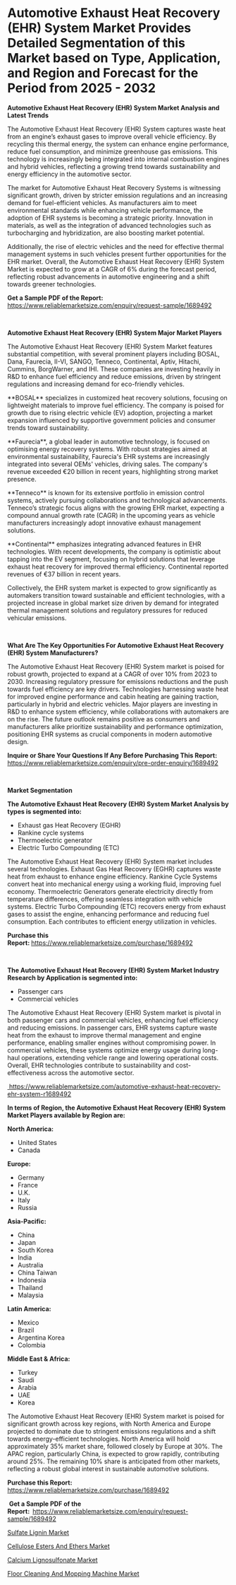 <p><h1>Automotive Exhaust Heat Recovery (EHR) System Market Provides Detailed Segmentation of this Market based on Type, Application, and Region and Forecast for the Period from 2025 - 2032</h1></p><p><strong>Automotive Exhaust Heat Recovery (EHR) System Market Analysis and Latest Trends</strong></p>
<p><p>The Automotive Exhaust Heat Recovery (EHR) System captures waste heat from an engine’s exhaust gases to improve overall vehicle efficiency. By recycling this thermal energy, the system can enhance engine performance, reduce fuel consumption, and minimize greenhouse gas emissions. This technology is increasingly being integrated into internal combustion engines and hybrid vehicles, reflecting a growing trend towards sustainability and energy efficiency in the automotive sector.</p><p>The market for Automotive Exhaust Heat Recovery Systems is witnessing significant growth, driven by stricter emission regulations and an increasing demand for fuel-efficient vehicles. As manufacturers aim to meet environmental standards while enhancing vehicle performance, the adoption of EHR systems is becoming a strategic priority. Innovation in materials, as well as the integration of advanced technologies such as turbocharging and hybridization, are also boosting market potential.</p><p>Additionally, the rise of electric vehicles and the need for effective thermal management systems in such vehicles present further opportunities for the EHR market. Overall, the Automotive Exhaust Heat Recovery (EHR) System Market is expected to grow at a CAGR of 6% during the forecast period, reflecting robust advancements in automotive engineering and a shift towards greener technologies.</p></p>
<p><strong>Get a Sample PDF of the Report:&nbsp;</strong> <a href="https://www.reliablemarketsize.com/enquiry/request-sample/1689492?utm_campaign=1836&utm_medium=2&utm_source=Github&utm_content=ia&utm_term=26032025&utm_id=automotive-exhaust-heat-recovery-ehr-system">https://www.reliablemarketsize.com/enquiry/request-sample/1689492</a></p>
<p>&nbsp;</p>
<p><strong>Automotive Exhaust Heat Recovery (EHR) System Major Market Players</strong></p>
<p><p>The Automotive Exhaust Heat Recovery (EHR) System Market features substantial competition, with several prominent players including BOSAL, Dana, Faurecia, II-VI, SANGO, Tenneco, Continental, Aptiv, Hitachi, Cummins, BorgWarner, and IHI. These companies are investing heavily in R&D to enhance fuel efficiency and reduce emissions, driven by stringent regulations and increasing demand for eco-friendly vehicles.</p><p>**BOSAL** specializes in customized heat recovery solutions, focusing on lightweight materials to improve fuel efficiency. The company is poised for growth due to rising electric vehicle (EV) adoption, projecting a market expansion influenced by supportive government policies and consumer trends toward sustainability.</p><p>**Faurecia**, a global leader in automotive technology, is focused on optimising energy recovery systems. With robust strategies aimed at environmental sustainability, Faurecia's EHR systems are increasingly integrated into several OEMs' vehicles, driving sales. The company's revenue exceeded €20 billion in recent years, highlighting strong market presence.</p><p>**Tenneco** is known for its extensive portfolio in emission control systems, actively pursuing collaborations and technological advancements. Tenneco’s strategic focus aligns with the growing EHR market, expecting a compound annual growth rate (CAGR) in the upcoming years as vehicle manufacturers increasingly adopt innovative exhaust management solutions.</p><p>**Continental** emphasizes integrating advanced features in EHR technologies. With recent developments, the company is optimistic about tapping into the EV segment, focusing on hybrid solutions that leverage exhaust heat recovery for improved thermal efficiency. Continental reported revenues of €37 billion in recent years.</p><p>Collectively, the EHR system market is expected to grow significantly as automakers transition toward sustainable and efficient technologies, with a projected increase in global market size driven by demand for integrated thermal management solutions and regulatory pressures for reduced vehicular emissions.</p></p>
<p>&nbsp;</p>
<p><strong>What Are The Key Opportunities For Automotive Exhaust Heat Recovery (EHR) System Manufacturers?</strong></p>
<p><p>The Automotive Exhaust Heat Recovery (EHR) System market is poised for robust growth, projected to expand at a CAGR of over 10% from 2023 to 2030. Increasing regulatory pressure for emissions reductions and the push towards fuel efficiency are key drivers. Technologies harnessing waste heat for improved engine performance and cabin heating are gaining traction, particularly in hybrid and electric vehicles. Major players are investing in R&D to enhance system efficiency, while collaborations with automakers are on the rise. The future outlook remains positive as consumers and manufacturers alike prioritize sustainability and performance optimization, positioning EHR systems as crucial components in modern automotive design.</p></p>
<p><strong>Inquire or Share Your Questions If Any Before Purchasing This Report:</strong> <a href="https://www.reliablemarketsize.com/enquiry/pre-order-enquiry/1689492?utm_campaign=1836&utm_medium=2&utm_source=Github&utm_content=ia&utm_term=26032025&utm_id=automotive-exhaust-heat-recovery-ehr-system">https://www.reliablemarketsize.com/enquiry/pre-order-enquiry/1689492</a></p>
<p>&nbsp;</p>
<p><strong>Market Segmentation</strong></p>
<p><strong>The Automotive Exhaust Heat Recovery (EHR) System Market Analysis by types is segmented into:</strong></p>
<p><ul><li>Exhaust gas Heat Recovery (EGHR)</li><li>Rankine cycle systems</li><li>Thermoelectric generator</li><li>Electric Turbo Compounding (ETC)</li></ul></p>
<p><p>The Automotive Exhaust Heat Recovery (EHR) System market includes several technologies. Exhaust Gas Heat Recovery (EGHR) captures waste heat from exhaust to enhance engine efficiency. Rankine Cycle Systems convert heat into mechanical energy using a working fluid, improving fuel economy. Thermoelectric Generators generate electricity directly from temperature differences, offering seamless integration with vehicle systems. Electric Turbo Compounding (ETC) recovers energy from exhaust gases to assist the engine, enhancing performance and reducing fuel consumption. Each contributes to efficient energy utilization in vehicles.</p></p>
<p><strong>Purchase this Report:&nbsp;</strong><a href="https://www.reliablemarketsize.com/purchase/1689492?utm_campaign=1836&utm_medium=2&utm_source=Github&utm_content=ia&utm_term=26032025&utm_id=automotive-exhaust-heat-recovery-ehr-system">https://www.reliablemarketsize.com/purchase/1689492</a></p>
<p>&nbsp;</p>
<p><strong>The Automotive Exhaust Heat Recovery (EHR) System Market Industry Research by Application is segmented into:</strong></p>
<p><ul><li>Passenger cars</li><li>Commercial vehicles</li></ul></p>
<p><p>The Automotive Exhaust Heat Recovery (EHR) System market is pivotal in both passenger cars and commercial vehicles, enhancing fuel efficiency and reducing emissions. In passenger cars, EHR systems capture waste heat from the exhaust to improve thermal management and engine performance, enabling smaller engines without compromising power. In commercial vehicles, these systems optimize energy usage during long-haul operations, extending vehicle range and lowering operational costs. Overall, EHR technologies contribute to sustainability and cost-effectiveness across the automotive sector.</p></p>
<p><a href="https://www.reliablemarketsize.com/automotive-exhaust-heat-recovery-ehr-system-r1689492?utm_campaign=1836&utm_medium=2&utm_source=Github&utm_content=ia&utm_term=26032025&utm_id=automotive-exhaust-heat-recovery-ehr-system">&nbsp;https://www.reliablemarketsize.com/automotive-exhaust-heat-recovery-ehr-system-r1689492</a></p>
<p><strong>In terms of Region, the Automotive Exhaust Heat Recovery (EHR) System Market Players available by Region are:</strong></p>
<p>
    <p> <strong> North America: </strong>
        <ul>
            <li>United States</li>
            <li>Canada</li>
        </ul>
        </p> 
    <p> <strong> Europe: </strong>
        <ul>
            <li>Germany</li>
            <li>France</li>
            <li>U.K.</li>
            <li>Italy</li>
            <li>Russia</li>
        </ul>
        </p> 
    <p> <strong> Asia-Pacific: </strong>
        <ul>
            <li>China</li>
            <li>Japan</li>
            <li>South Korea</li>
            <li>India</li>
            <li>Australia</li>
            <li>China Taiwan</li>
            <li>Indonesia</li>
            <li>Thailand</li>
            <li>Malaysia</li>
        </ul>
        </p> 
    <p> <strong> Latin America: </strong>
        <ul>
            <li>Mexico</li>
            <li>Brazil</li>
            <li>Argentina Korea</li>
            <li>Colombia</li>
        </ul>
        </p> 
    <p> <strong> Middle East & Africa: </strong>
        <ul>
            <li>Turkey</li>
            <li>Saudi</li>
            <li>Arabia</li>
            <li>UAE</li>
            <li>Korea</li>
        </ul>
    </p>
    </p>
<p><p>The Automotive Exhaust Heat Recovery (EHR) System market is poised for significant growth across key regions, with North America and Europe projected to dominate due to stringent emissions regulations and a shift towards energy-efficient technologies. North America will hold approximately 35% market share, followed closely by Europe at 30%. The APAC region, particularly China, is expected to grow rapidly, contributing around 25%. The remaining 10% share is anticipated from other markets, reflecting a robust global interest in sustainable automotive solutions.</p></p>
<p><strong>Purchase this Report: </strong><a href="https://www.reliablemarketsize.com/purchase/1689492?utm_campaign=1836&utm_medium=2&utm_source=Github&utm_content=ia&utm_term=26032025&utm_id=automotive-exhaust-heat-recovery-ehr-system">https://www.reliablemarketsize.com/purchase/1689492</a></p>
<p>&nbsp;<strong>Get a Sample PDF of the Report:&nbsp;&nbsp;</strong><a href="https://www.reliablemarketsize.com/enquiry/request-sample/1689492?utm_campaign=1836&utm_medium=2&utm_source=Github&utm_content=ia&utm_term=26032025&utm_id=automotive-exhaust-heat-recovery-ehr-system">https://www.reliablemarketsize.com/enquiry/request-sample/1689492</a></p>
<p><strong></strong></p>
<p><p><a href="https://github.com/guneycigdem35/Market-Research-Report-List-5/blob/main/sulfate-lignin-market.md?utm_campaign=1836&utm_medium=2&utm_source=Github&utm_content=ia&utm_term=26032025&utm_id=automotive-exhaust-heat-recovery-ehr-system">Sulfate Lignin Market</a></p><p><a href="https://github.com/arneslullapq/Market-Research-Report-List-1/blob/main/cellulose-esters-and-ethers-market.md?utm_campaign=1836&utm_medium=2&utm_source=Github&utm_content=ia&utm_term=26032025&utm_id=automotive-exhaust-heat-recovery-ehr-system">Cellulose Esters And Ethers Market</a></p><p><a href="https://github.com/arocasanzib6/Market-Research-Report-List-1/blob/main/calcium-lignosulfonate-market.md?utm_campaign=1836&utm_medium=2&utm_source=Github&utm_content=ia&utm_term=26032025&utm_id=automotive-exhaust-heat-recovery-ehr-system">Calcium Lignosulfonate Market</a></p><p><a href="https://github.com/mabutironaldo/Market-Research-Report-List-7/blob/main/floor-cleaning-and-mopping-machine-market.md?utm_campaign=1836&utm_medium=2&utm_source=Github&utm_content=ia&utm_term=26032025&utm_id=automotive-exhaust-heat-recovery-ehr-system">Floor Cleaning And Mopping Machine Market</a></p></p>